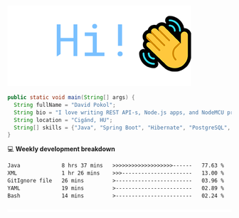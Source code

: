 ![Hi!](assets/images/hi.png)

```java
public static void main(String[] args) {
  String fullName = "David Pokol";
  String bio = "I love writing REST API-s, Node.js apps, and NodeMCU programs";
  String location = "Cigánd, HU";
  String[] skills = {"Java", "Spring Boot", "Hibernate", "PostgreSQL", "Git"};
}
```

💻 **Weekly development breakdown**
<!--START_SECTION:waka-->

```txt
Java             8 hrs 37 mins   >>>>>>>>>>>>>>>>>>>------   77.63 %
XML              1 hr 26 mins    >>>----------------------   13.00 %
GitIgnore file   26 mins         >------------------------   03.96 %
YAML             19 mins         >------------------------   02.89 %
Bash             14 mins         >------------------------   02.24 %
```

<!--END_SECTION:waka-->

![footer](assets/images/footer.png)
